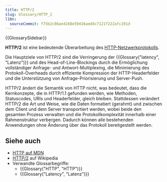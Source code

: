 ```yaml
---
title: HTTP/2
slug: Glossary/HTTP_2
l10n:
  sourceCommit: f75b2c86ae4168e59416aed4c7121f222afc201d
---
```


{{GlossarySidebar}}

**HTTP/2** ist eine bedeutende Überarbeitung des [HTTP-Netzwerkprotokolls](/de/docs/Web/HTTP).

Die Hauptziele von HTTP/2 sind die Verringerung der {{Glossary("latency", "Latenz")}} und des Head-of-Line-Blockings durch die Ermöglichung vollständiger Anfrage- und Antwort-Multiplexing, die Minimierung des Protokoll-Overheads durch effiziente Kompression der HTTP-Headerfelder und die Unterstützung von Anfrage-Priorisierung und Server-Push.

HTTP/2 ändert die Semantik von HTTP nicht, was bedeutet, dass die Kernkonzepte, die in HTTP/1.1 gefunden werden, wie Methoden, Statuscodes, URIs und Headerfelder, gleich bleiben. Stattdessen verändert HTTP/2 die Art und Weise, wie die Daten formatiert (gerahmt) und zwischen dem Client und dem Server transportiert werden, wobei beide den gesamten Prozess verwalten und die Protokollkomplexität innerhalb einer Rahmenstruktur verbergen. Dadurch können alle bestehenden Anwendungen ohne Änderung über das Protokoll bereitgestellt werden.

## Siehe auch

- [HTTP auf MDN](/de/docs/Web/HTTP)
- [HTTP/2](https://en.wikipedia.org/wiki/HTTP/2) auf Wikipedia
- Verwandte Glossarbegriffe:
  - {{Glossary("HTTP", "HTTP")}}
  - {{Glossary("Latency", "Latenz")}}
